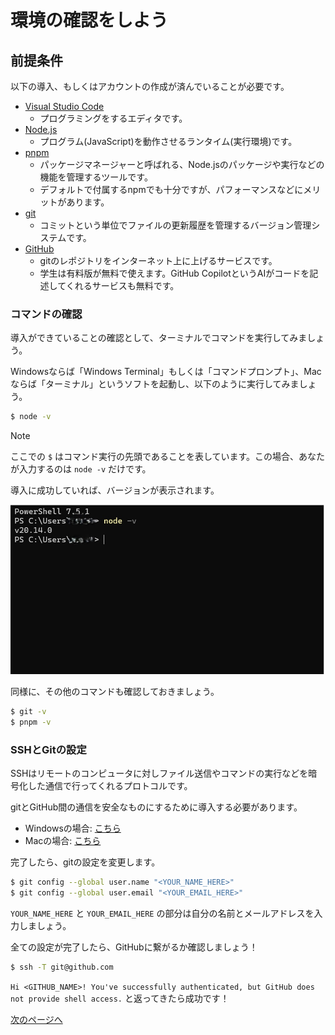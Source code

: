 # 環境の確認をしよう

## 前提条件

以下の導入、もしくはアカウントの作成が済んでいることが必要です。

- [Visual Studio Code](https://code.visualstudio.com)
  - プログラミングをするエディタです。
- [Node.js](https://nodejs.org/ja)
  - プログラム(JavaScript)を動作させるランタイム(実行環境)です。
- [pnpm](https://pnpm.io/ja/)
  - パッケージマネージャーと呼ばれる、Node.jsのパッケージや実行などの機能を管理するツールです。
  - デフォルトで付属するnpmでも十分ですが、パフォーマンスなどにメリットがあります。
- [git](https://git-scm.com)
  - コミットという単位でファイルの更新履歴を管理するバージョン管理システムです。
- [GitHub](https://github.com)
  - gitのレポジトリをインターネット上に上げるサービスです。
  - 学生は有料版が無料で使えます。GitHub CopilotというAIがコードを記述してくれるサービスも無料です。

### コマンドの確認

導入ができていることの確認として、ターミナルでコマンドを実行してみましょう。

Windowsならば「Windows Terminal」もしくは「コマンドプロンプト」、Macならば「ターミナル」というソフトを起動し、以下のように実行してみましょう。

```bash
$ node -v
```

>[!NOTE]
> ここでの `$` はコマンド実行の先頭であることを表しています。この場合、あなたが入力するのは `node -v` だけです。

導入に成功していれば、バージョンが表示されます。

![cmd](/docs/ch0/img/cmd.jpg)

同様に、その他のコマンドも確認しておきましょう。

```bash
$ git -v
$ pnpm -v
```

### SSHとGitの設定

SSHはリモートのコンピュータに対しファイル送信やコマンドの実行などを暗号化した通信で行ってくれるプロトコルです。

gitとGitHub間の通信を安全なものにするために導入する必要があります。

- Windowsの場合: [こちら](https://zenn.dev/aoikoala/articles/388eb861249780)
- Macの場合: [こちら](https://qiita.com/ucan-lab/items/e02f2d3a35f266631f24)

完了したら、gitの設定を変更します。

```bash
$ git config --global user.name "<YOUR_NAME_HERE>"
$ git config --global user.email "<YOUR_EMAIL_HERE>"
```

`YOUR_NAME_HERE` と `YOUR_EMAIL_HERE` の部分は自分の名前とメールアドレスを入力しましょう。

全ての設定が完了したら、GitHubに繋がるか確認しましょう！

```bash
$ ssh -T git@github.com
```

`Hi <GITHUB_NAME>! You've successfully authenticated, but GitHub does not provide shell access.` と返ってきたら成功です！

[次のページへ](/docs/ch0/2_clone_and_push.md)